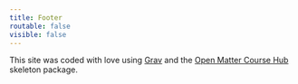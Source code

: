 ```yaml
---
title: Footer
routable: false
visible: false
---
```

This site was <i class="fa fa-code" aria-hidden="true" title="Coded"></i><span class="sr-only">coded</span> with <i class="fa fa-heart" aria-hidden="true" title="Love"></i><span class="sr-only">love</span> using <a href="http://getgrav.org">Grav</a> and the [Open Matter Course Hub](http://learn.hibbittsdesign.org/coursehub) skeleton package.
